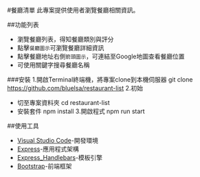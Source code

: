 #餐廳清單
此專案提供使用者瀏覽餐廳相關資訊。

 ##功能列表

* 瀏覽餐廳列表，得知餐廳類別與評分
* 點擊`餐廳圖示`可瀏覽餐廳詳細資訊
* 點擊餐廳地址右側`箭頭圖示`，可連結至Google地圖查看餐廳位置
* 可使用關鍵字搜尋餐廳名稱

###安裝
1.開啟Terminal終端機，將專案clone到本機伺服器
  git clone https://github.com/bluelsa/restaurant-list
2.初始
* 切至專案資料夾
  cd restaurant-list
* 安裝套件
  npm install
3.開啟程式
  npm run start

##使用工具
* [Visual Studio Code](https://visualstudio.microsoft.com/zh-hant/)-開發環境
* [Express](https://www.npmjs.com/package/express)-應用程式架構
* [Express_Handlebars](https://www.npmjs.com/package/express-handlebars)-模板引擎
* [Bootstrap](https://getbootstrap.com/)-前端框架
